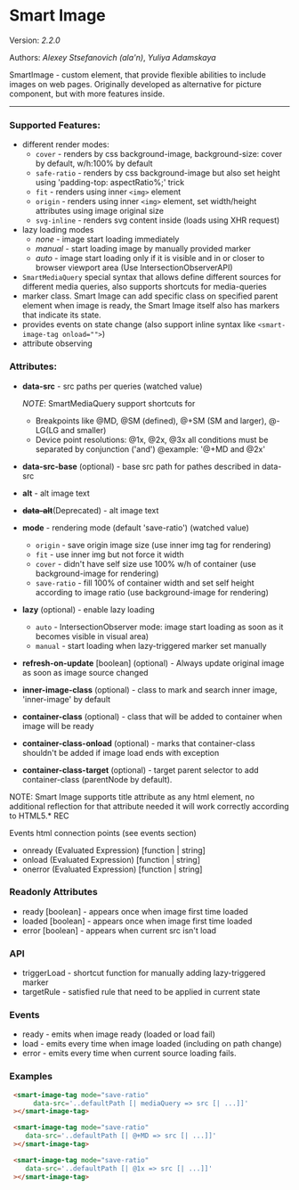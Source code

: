 # Smart Image

Version: *2.2.0*

Authors: *Alexey Stsefanovich (ala'n)*, *Yuliya Adamskaya*

SmartImage - custom element, that provide flexible abilities to include images on web pages. 
Originally developed as alternative for picture component, but with more features inside.
 
--- 
 
### Supported Features:
 - different render modes: 
   - `cover` - renders by css background-image, background-size: cover by default, w/h:100% by default
   - `safe-ratio` - renders by css background-image but also set height using 'padding-top: aspectRatio%;' trick
   - `fit` - renders using inner `<img>` element
   - `origin` - renders using inner `<img>` element, set width/height attributes using image original size
   - `svg-inline` - renders svg content inside (loads using XHR request)
 - lazy loading modes
   - *none* - image start loading immediately
   - *manual* - start loading image by manually provided marker
   - *auto* - image start loading only if it is visible and in or closer to browser viewport area (Use IntersectionObserverAPI)
 - `SmartMediaQuery` special syntax that allows define different sources for different media queries, also supports shortcuts for media-queries
 - marker class. Smart Image can add specific class on specified parent element when image is ready, the Smart Image itself also has markers that indicate its state.
 - provides events on state change (also support inline syntax like `<smart-image-tag onload="">`)
 - attribute observing

### Attributes:

 - **data-src** - src paths per queries (watched value)

   *NOTE*: SmartMediaQuery support shortcuts for
   - Breakpoints like @MD, @SM (defined), @+SM (SM and larger), @-LG(LG and smaller)
   - Device point resolutions: @1x, @2x, @3x all conditions must be separated by conjunction ('and')
@example: '@+MD and @2x'

- **data-src-base** (optional) - base src path for pathes described in data-src

- **alt** - alt image text

- ~~**data-alt**~~(Deprecated) - alt image text

- **mode** - rendering mode (default 'save-ratio') (watched value)  
  - `origin` - save origin image size (use inner img tag for rendering)
  - `fit` - use inner img but not force it width
  - `cover` - didn't have self size use 100% w/h of container (use background-image for rendering)
  - `save-ratio` - fill 100% of container width and set self height according to image ratio (use background-image for rendering)

- **lazy** (optional) - enable lazy loading
  - `auto` - IntersectionObserver mode: image start loading as soon as it becomes visible in visual area)
  - `manual` - start loading when lazy-triggered marker set manually
  
- **refresh-on-update** \[boolean] (optional) - Always update original image as soon as image source changed

- **inner-image-class** (optional) - class to mark and search inner image, 'inner-image' by default

- **container-class** (optional) - class that will be added to container when image will be ready

- **container-class-onload** (optional) - marks that container-class shouldn't be added if image load ends with exception

- **container-class-target** (optional) - target parent selector to add container-class (parentNode by default).

NOTE: Smart Image supports title attribute as any html element, no additional reflection for that attribute needed it will work correctly according to HTML5.* REC

Events html connection points (see events section)
- onready (Evaluated Expression) \[function | string]
- onload (Evaluated Expression) \[function | string]
- onerror (Evaluated Expression) \[function | string]

### Readonly Attributes
- ready \[boolean] - appears once when image first time loaded
- loaded \[boolean] - appears once when image first time loaded
- error \[boolean] - appears when current src isn't load

### API
- triggerLoad - shortcut function for manually adding lazy-triggered marker
- targetRule - satisfied rule that need to be applied in current state

### Events
- ready - emits when image ready (loaded or load fail)
- load - emits every time when image loaded (including on path change)
- error - emits every time when current source loading fails.

### Examples
```html
 <smart-image-tag mode="save-ratio"
      data-src='..defaultPath [| mediaQuery => src [| ...]]'
 ></smart-image-tag>
```
```html
 <smart-image-tag mode="save-ratio"
    data-src='..defaultPath [| @+MD => src [| ...]]'
 ></smart-image-tag>
```
```html
 <smart-image-tag mode="save-ratio"
    data-src='..defaultPath [| @1x => src [| ...]]'
 ></smart-image-tag>
```